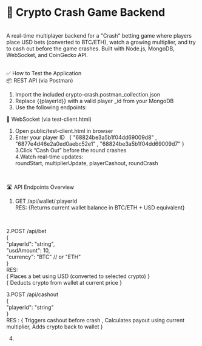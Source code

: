# 🚀 Crypto Crash Game Backend
<br>
A real-time multiplayer backend for a "Crash" betting game where players place USD bets (converted to BTC/ETH), watch a growing multiplier, and try to cash out before the game crashes. Built with Node.js, MongoDB, WebSocket, and CoinGecko API.
<br>
<br>

✅ How to Test the Application
<br>
📦 REST API (via Postman)
<br>
1. Import the included crypto-crash.postman_collection.json<br>
2. Replace {{playerId}} with a valid player _id from your MongoDB<br>
3. Use the following endpoints:<br>

📡 WebSocket (via test-client.html)<br>

1. Open public/test-client.html in browser <br>
2. Enter your player ID &nbsp;
{ "68824be3a5b1f04dd69009d8" , "6877e4d46e2a0ed0aebc52e1" , "68824be3a5b1f04dd69009d7" } 
3.Click “Cash Out” before the round crashes<br>
4.Watch real-time updates:<br>
   roundStart, multiplierUpdate, playerCashout, roundCrash
<br>

🛣️ API Endpoints Overview<br>

1. GET /api/wallet/:playerId <br>
RES: {Returns current wallet balance in BTC/ETH + USD equivalent}
<br>

2.POST /api/bet <br>
{ <br>
  "playerId": "string", <br>
  "usdAmount": 10, <br>
  "currency": "BTC"  // or "ETH" <br>
} <br>
RES: <br>
{ Places a bet using USD (converted to selected crypto) } <br>
{ Deducts crypto from wallet at current price } <br>

3.POST /api/cashout <br>
{ <br>
  "playerId": "string" <br>
} <br>
RES : 
{ Triggers cashout before crash , Calculates payout using current multiplier, Adds crypto back to wallet } <br>

4.



